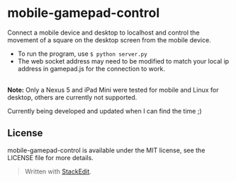 mobile-gamepad-control
=============

Connect a mobile device and desktop to localhost and control the movement of a square on the desktop screen from the mobile device.

- To run the program, use `$ python server.py`
- The web socket address may need to be modified to match your local ip address in gamepad.js for the connection to work. 
<br><br>


**Note:** Only a Nexus 5 and iPad Mini were tested for mobile and Linux for desktop, others are currently not supported.

Currently being developed and updated when I can find the time ;)


License
----------

mobile-gamepad-control is available under the MIT license, see the LICENSE file for more details.


> Written with [StackEdit](https://stackedit.io/).
